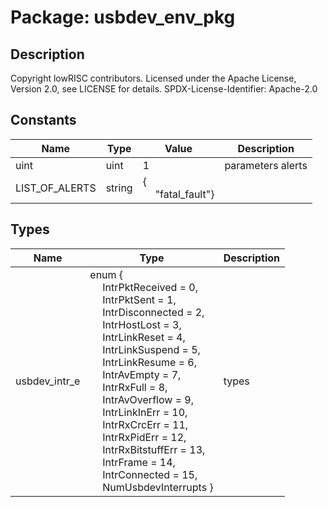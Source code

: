 # Package: usbdev_env_pkg

## Description

Copyright lowRISC contributors.
 Licensed under the Apache License, Version 2.0, see LICENSE for details.
 SPDX-License-Identifier: Apache-2.0
 

## Constants

| Name           | Type   | Value                                               | Description        |
| -------------- | ------ | --------------------------------------------------- | ------------------ |
| uint           | uint   | 1                                                   | parameters alerts  |
| LIST_OF_ALERTS | string | {<br><span style="padding-left:20px">"fatal_fault"} |                    |
## Types

| Name          | Type                                                                                                                                                                                                                                                                                                                                                                                                                                                                                                                                                                                                                                                                                                                                                                                                                                                                                                                                                                                                                                                        | Description |
| ------------- | ----------------------------------------------------------------------------------------------------------------------------------------------------------------------------------------------------------------------------------------------------------------------------------------------------------------------------------------------------------------------------------------------------------------------------------------------------------------------------------------------------------------------------------------------------------------------------------------------------------------------------------------------------------------------------------------------------------------------------------------------------------------------------------------------------------------------------------------------------------------------------------------------------------------------------------------------------------------------------------------------------------------------------------------------------------- | ----------- |
| usbdev_intr_e | enum {<br><span style="padding-left:20px">     IntrPktReceived = 0,<br><span style="padding-left:20px">     IntrPktSent = 1,<br><span style="padding-left:20px">     IntrDisconnected = 2,<br><span style="padding-left:20px">     IntrHostLost = 3,<br><span style="padding-left:20px">     IntrLinkReset = 4,<br><span style="padding-left:20px">     IntrLinkSuspend = 5,<br><span style="padding-left:20px">     IntrLinkResume = 6,<br><span style="padding-left:20px">     IntrAvEmpty = 7,<br><span style="padding-left:20px">     IntrRxFull = 8,<br><span style="padding-left:20px">     IntrAvOverflow = 9,<br><span style="padding-left:20px">     IntrLinkInErr = 10,<br><span style="padding-left:20px">     IntrRxCrcErr = 11,<br><span style="padding-left:20px">     IntrRxPidErr = 12,<br><span style="padding-left:20px">     IntrRxBitstuffErr = 13,<br><span style="padding-left:20px">     IntrFrame = 14,<br><span style="padding-left:20px">     IntrConnected = 15,<br><span style="padding-left:20px">     NumUsbdevInterrupts   } | types       |
